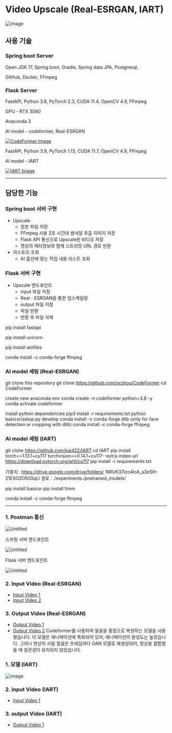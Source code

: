 # Video Upscale (Real-ESRGAN, IART) 

![image](https://www.notion.so/image/https%3A%2F%2Fprod-files-secure.s3.us-west-2.amazonaws.com%2Fa8616105-5508-4c8d-93f9-9e47a410cd89%2F6abb5902-362c-4a89-b339-e20eee707546%2F%25ED%2599%2594%25EB%25A9%25B4_%25EC%25BA%25A1%25EC%25B2%2598_2024-05-07_115341.jpg?table=block&id=2b35bce1-d4d8-4209-b8a8-a573fafdb3f5&spaceId=a8616105-5508-4c8d-93f9-9e47a410cd89&width=2000&userId=f73d4ca6-c265-4f94-8d39-cd6c6399751c&cache=v2)


## 사용 기술

### Spring boot Server

Open JDK 17, Spring boot, Gradle, Spring data JPA, Postgresql, 

GitHub, Docker, FFmpeg

### Flask Server

FastAPI, Python 3.8, PyTorch 2.3, CUDA 11.4,  OpenCV 4.9, FFmpeg

GPU - RTX 3060

Anaconda 3

AI model - codeformer, Real-ESRGAN

<a href="https://github.com/sczhou/CodeFormer">
    <img src="https://github.com/junu3148/Upscale/assets/134668162/7d63c0b6-0c8b-44b4-bd4e-ca28e607acb0" alt="CodeFormer Image">
</a>


FastAPI, Python 3.9, PyTorch 1.13, CUDA 11.7,  OpenCV 4.9, FFmpeg

AI model -  IART

<a href="https://github.com/kai422/IART">
    <img src="https://github.com/junu3148/Upscale/assets/134668162/0c664e1e-8135-4750-b463-f50a90f8323f" alt="IART Image">
</a>


---

## 담당한 기능

### Spring boot 서버 구현

- Upscale
    - 원본 파일 저장
    - FFmpeg 사용 2초 시간대 썸네일 추출 이미지 저장
    - Flask API 통신으로 Upscale된 비디오 저장
    - 영상의 메타정보와 함께 스트리밍 URL 경로 반환
- 히스토리 조회
    - AI 옵션에 맞는 작업 내용 리스트 조회

### Flask 서버 구현

- Upscale 엔드포인트
    - input 파일 저장
    - Real - ESRGAN을 통한 업스케일링
    - output 파일 저장
    - 파일 반환
    - 반환 후 파일 삭제

pip install fastapi

pip install uvicorn

pip install aiofiles

conda install -c conda-forge ffmpeg

### AI model 세팅 (Real-ESRGAN)

git clone this repository
git clone https://github.com/sczhou/CodeFormer
cd CodeFormer

create new anaconda env
conda create -n codeformer python=3.8 -y
conda activate codeformer

install python dependencies
pip3 install -r requirements.txt
python basicsr/setup.py develop
conda install -c conda-forge dlib (only for face detection or cropping with dlib)
conda install -c conda-forge ffmpeg

### AI model 세팅 (IART)

git clone https://github.com/kai422/IART
cd IART
pip install torch==1.13.1+cu117 torchvision==0.14.1+cu117--extra-index-url https://download.pytorch.org/whl/cu117
pip install -r requirements.txt

가중치 : https://drive.google.com/drive/folders/
1MIUK37Izc4IcA_a3eSH-21EXOZO5G5qU
경로 : ./experiments./pretrained_models/

pip install basicsr
pip install timm

conda install -c conda-forge ffmpeg

---

### 1. Postman 통신

![Untitled](https://www.notion.so/image/https%3A%2F%2Fprod-files-secure.s3.us-west-2.amazonaws.com%2Fa8616105-5508-4c8d-93f9-9e47a410cd89%2Fc3168894-360c-40e2-a4ef-c2c8790e6801%2FUntitled.png?table=block&id=b87d6a24-5cdd-4462-9206-d6cfa9141ba5&spaceId=a8616105-5508-4c8d-93f9-9e47a410cd89&width=2000&userId=f73d4ca6-c265-4f94-8d39-cd6c6399751c&cache=v2)

스프링 서버 엔드포인트

![Untitled](https://www.notion.so/image/https%3A%2F%2Fprod-files-secure.s3.us-west-2.amazonaws.com%2Fa8616105-5508-4c8d-93f9-9e47a410cd89%2F3b0052f0-2bf8-4ac2-acd5-4324a724d71a%2FUntitled.png?table=block&id=f819cf8e-e73b-4095-82ec-3e47bc676679&spaceId=a8616105-5508-4c8d-93f9-9e47a410cd89&width=2000&userId=f73d4ca6-c265-4f94-8d39-cd6c6399751c&cache=v2)


Flask 서버 엔드포인트

![Untitled](https://www.notion.so/image/https%3A%2F%2Fprod-files-secure.s3.us-west-2.amazonaws.com%2Fa8616105-5508-4c8d-93f9-9e47a410cd89%2F43da8291-fcac-4e3d-a66d-a83bb59cdeb8%2FUntitled.png?table=block&id=a6278f64-42d6-4cd1-8946-87f796b165bb&spaceId=a8616105-5508-4c8d-93f9-9e47a410cd89&width=1550&userId=f73d4ca6-c265-4f94-8d39-cd6c6399751c&cache=v2)

### 2. Input Video (Real-ESRGAN)

- [Input Video 1](
https://github.com/junu3148/Upscale/assets/134668162/77449f85-a3a7-40b6-9524-f28c777e8777
)
- [Input Video 2](
https://github.com/junu3148/Upscale/assets/134668162/cd72eb7a-4548-4933-a686-0a876409551d
)


### 3. Output Video (Real-ESRGAN)

- [Output Video 1](
https://github.com/junu3148/Upscale/assets/134668162/c4230b41-74b7-4755-90e0-9749d3e694c2
)
- [Output Video 2](
https://github.com/junu3148/Upscale/assets/134668162/d7a0faba-e142-4a93-bdf3-7187760d652b
)
Codeformer를 사용하여 얼굴을 중점으로 복원하는 모델을 사용했습니다. 이 모델은 애니메이션에 특화되어 있어, 애니메이션의 완성도는 높았습니다. 그러나 영상의 사람 얼굴은 프레임마다 GAN 모델로 재생성되어, 영상을 결합했을 때 일관성이 유지되지 않았습니다.

### 1. 모델 (IART)

![image](https://github.com/junu3148/Upscale/assets/134668162/1d1aff22-c059-4035-bff8-f2caffce2405)



### 2. input Video (IART)


- [Input Video 1](
https://github.com/junu3148/Upscale/assets/134668162/4f4d2b95-89ce-4e88-9745-4576190d5c10
)


### 3. output Video (IART)


- [Output Video 1](
https://github.com/junu3148/Upscale/assets/134668162/9b3c333e-2ceb-4a2a-adfc-74fc045aae12
)



